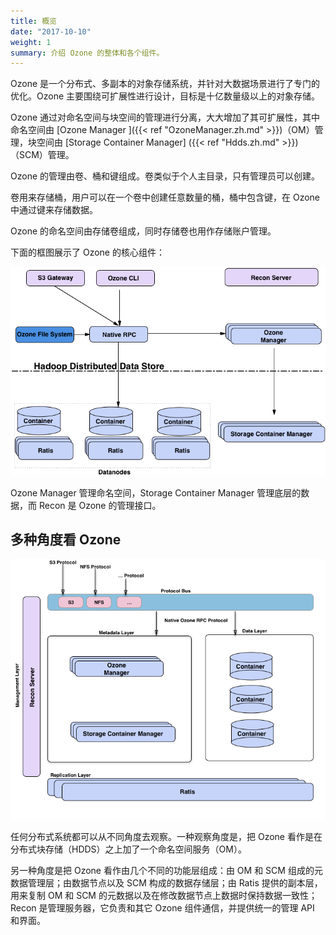 ```yaml
---
title: 概览
date: "2017-10-10"
weight: 1
summary: 介绍 Ozone 的整体和各个组件。
---
```


<!---
  Licensed to the Apache Software Foundation (ASF) under one or more
  contributor license agreements.  See the NOTICE file distributed with
  this work for additional information regarding copyright ownership.
  The ASF licenses this file to You under the Apache License, Version 2.0
  (the "License"); you may not use this file except in compliance with
  the License.  You may obtain a copy of the License at

      http://www.apache.org/licenses/LICENSE-2.0

  Unless required by applicable law or agreed to in writing, software
  distributed under the License is distributed on an "AS IS" BASIS,
  WITHOUT WARRANTIES OR CONDITIONS OF ANY KIND, either express or implied.
  See the License for the specific language governing permissions and
  limitations under the License.
-->

Ozone 是一个分布式、多副本的对象存储系统，并针对大数据场景进行了专门的优化。Ozone 主要围绕可扩展性进行设计，目标是十亿数量级以上的对象存储。

Ozone 通过对命名空间与块空间的管理进行分离，大大增加了其可扩展性，其中命名空间由 [Ozone Manager ]({{< ref "OzoneManager.zh.md" >}})（OM）管理，块空间由 [Storage Container Manager] ({{< ref "Hdds.zh.md" >}})（SCM）管理。


Ozone 的管理由卷、桶和键组成。卷类似于个人主目录，只有管理员可以创建。

卷用来存储桶，用户可以在一个卷中创建任意数量的桶，桶中包含键，在 Ozone 中通过键来存储数据。

Ozone 的命名空间由存储卷组成，同时存储卷也用作存储账户管理。

下面的框图展示了 Ozone 的核心组件：

![架构图](ozoneBlockDiagram.png)

Ozone Manager 管理命名空间，Storage Container Manager 管理底层的数据，而 Recon 是 Ozone 的管理接口。


## 多种角度看 Ozone

![FunctionalOzone](FunctionalOzone.png)

任何分布式系统都可以从不同角度去观察。一种观察角度是，把 Ozone 看作是在分布式块存储（HDDS）之上加了一个命名空间服务（OM）。

另一种角度是把 Ozone 看作由几个不同的功能层组成：由 OM 和 SCM 组成的元数据管理层；由数据节点以及 SCM 构成的数据存储层；由 Ratis 提供的副本层，用来复制 OM 和 SCM 的元数据以及在修改数据节点上数据时保持数据一致性；Recon 是管理服务器，它负责和其它 Ozone 组件通信，并提供统一的管理 API 和界面。

